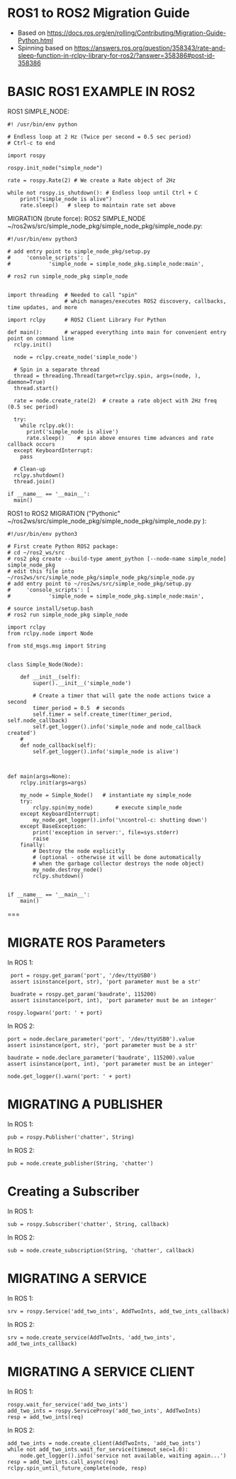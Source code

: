 # ROS1 to ROS2 Migration Guide

- Based on https://docs.ros.org/en/rolling/Contributing/Migration-Guide-Python.html
- Spinning based on https://answers.ros.org/question/358343/rate-and-sleep-function-in-rclpy-library-for-ros2/?answer=358386#post-id-358386



# BASIC ROS1 EXAMPLE IN ROS2

ROS1 SIMPLE_NODE:

```
#! /usr/bin/env python

# Endless loop at 2 Hz (Twice per second = 0.5 sec period)
# Ctrl-c to end

import rospy

rospy.init_node("simple_node")

rate = rospy.Rate(2) # We create a Rate object of 2Hz

while not rospy.is_shutdown(): # Endless loop until Ctrl + C
    print("simple_node is alive")
    rate.sleep()   # sleep to maintain rate set above
```


MIGRATION (brute force): ROS2 SIMPLE_NODE ~/ros2ws/src/simple_node_pkg/simple_node_pkg/simple_node.py:
```
#!/usr/bin/env python3

# add entry point to simple_node_pkg/setup.py
#     'console_scripts': [
#            'simple_node = simple_node_pkg.simple_node:main',

# ros2 run simple_node_pkg simple_node


import threading  # Needed to call "spin" 
                  # which manages/executes ROS2 discovery, callbacks, time updates, and more 

import rclpy      # ROS2 Client Library For Python

def main():       # wrapped everything into main for convenient entry point on command line
  rclpy.init()      

  node = rclpy.create_node('simple_node')

  # Spin in a separate thread
  thread = threading.Thread(target=rclpy.spin, args=(node, ), daemon=True)
  thread.start()

  rate = node.create_rate(2)  # create a rate object with 2Hz freq (0.5 sec period)

  try:
    while rclpy.ok():
      print('simple_node is alive')
      rate.sleep()    # spin above ensures time advances and rate callback occurs
  except KeyboardInterrupt:
    pass

  # Clean-up
  rclpy.shutdown()
  thread.join()

if __name__ == '__main__':
  main()

```

ROS1 to ROS2 MIGRATION ("Pythonic" ~/ros2ws/src/simple_node_pkg/simple_node_pkg/simple_node.py ):
```
#!/usr/bin/env python3

# First create Python ROS2 package:
# cd ~/ros2_ws/src        
# ros2 pkg create --build-type ament_python [--node-name simple_node] simple_node_pkg
# edit this file into ~/ros2ws/src/simple_node_pkg/simple_node_pkg/simple_node.py
# add entry point to ~/ros2ws/src/simple_node_pkg/setup.py
#     'console_scripts': [
#            'simple_node = simple_node_pkg.simple_node:main',

# source install/setup.bash
# ros2 run simple_node_pkg simple_node

import rclpy
from rclpy.node import Node

from std_msgs.msg import String


class Simple_Node(Node):

    def __init__(self):
        super().__init__('simple_node')
        
        # Create a timer that will gate the node actions twice a second
        timer_period = 0.5  # seconds
        self.timer = self.create_timer(timer_period, self.node_callback)
        self.get_logger().info('simple_node and node_callback created')
    # 
    def node_callback(self):
        self.get_logger().info('simple_node is alive')
    


def main(args=None):
    rclpy.init(args=args)

    my_node = Simple_Node()   # instantiate my simple_node
    try:
        rclpy.spin(my_node)       # execute simple_node 
    except KeyboardInterrupt:
        my_node.get_logger().info('\ncontrol-c: shutting down')
    except BaseException:
        print('exception in server:', file=sys.stderr)
        raise
    finally:
        # Destroy the node explicitly
        # (optional - otherwise it will be done automatically
        # when the garbage collector destroys the node object)
        my_node.destroy_node()
        rclpy.shutdown()


if __name__ == '__main__':
    main()
```

===
# MIGRATE ROS Parameters

In ROS 1:
```
 port = rospy.get_param('port', '/dev/ttyUSB0')
 assert isinstance(port, str), 'port parameter must be a str'

 buadrate = rospy.get_param('baudrate', 115200)
 assert isinstance(port, int), 'port parameter must be an integer'

rospy.logwarn('port: ' + port)
```

In ROS 2:
```
port = node.declare_parameter('port', '/dev/ttyUSB0').value
assert isinstance(port, str), 'port parameter must be a str'

baudrate = node.declare_parameter('baudrate', 115200).value
assert isinstance(port, int), 'port parameter must be an integer'

node.get_logger().warn('port: ' + port)
```

# MIGRATING A PUBLISHER

In ROS 1:
```
pub = rospy.Publisher('chatter', String)
```

In ROS 2:
```
pub = node.create_publisher(String, 'chatter')
```

# Creating a Subscriber

In ROS 1:
```
sub = rospy.Subscriber('chatter', String, callback)
```
In ROS 2:
```
sub = node.create_subscription(String, 'chatter', callback)
```

# MIGRATING A SERVICE 

In ROS 1:
```
srv = rospy.Service('add_two_ints', AddTwoInts, add_two_ints_callback)
```
In ROS 2:
```
srv = node.create_service(AddTwoInts, 'add_two_ints', add_two_ints_callback)
```


# MIGRATING A SERVICE CLIENT

In ROS 1:
```
rospy.wait_for_service('add_two_ints')
add_two_ints = rospy.ServiceProxy('add_two_ints', AddTwoInts)
resp = add_two_ints(req)

```
In ROS 2:
```
add_two_ints = node.create_client(AddTwoInts, 'add_two_ints')
while not add_two_ints.wait_for_service(timeout_sec=1.0):
    node.get_logger().info('service not available, waiting again...')
resp = add_two_ints.call_async(req)
rclpy.spin_until_future_complete(node, resp)
```
